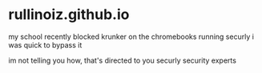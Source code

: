# rullinoiz.github.io
my school recently blocked krunker on the chromebooks running securly
i was quick to bypass it

im not telling you how, that's directed to you securly security experts
